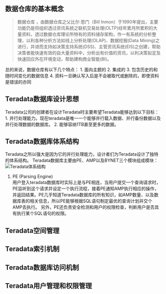 ## 数据仓库的基本概念
> 数据仓库 ，由数据仓库之父比尔·恩门（Bill Inmon）于1990年提出，主要功能仍是将组织透过资讯系统之联机交易处理(OLTP)经年累月所累积的大量资料，透过数据仓库理论所特有的资料储存架构，作一有系统的分析整理，以利各种分析方法如线上分析处理(OLAP)、数据挖掘(Data Mining)之进行，并进而支持如决策支持系统(DSS)、主管资讯系统(EIS)之创建，帮助决策者能快速有效的自大量资料中，分析出有价值的资讯，以利决策拟定及快速回应外在环境变动，帮助建构商业智能(BI)。

总的来说，数据仓库有以下几个特点：
    1. 面向主题的
    2. 集成的
    3. 包含历史的和随时间变化的数据信息
    4. 资料一旦确认写入后是不会被取代或删除的，即使资料是错误的亦同

## Teradata数据库设计思想  
Teradata公司的创建者在设计Teradata时主要希望Teradata能够达到以下目标：
    1. 并行处理能力。现在teradata是唯一一个能够并行载入数据、并行备份数据以及并行处理数据的数据库。
    2. 能够容纳1TB甚至更多的数据。
## Teradata数据库体系结构
Teradata之所以强大是因为它的并行处理能力，设计者们为Teradata设计了独特的体系结构。
Teradata数据库主要由PE、AMP以及BYNET三个模块组成模块：  
![Teradata体系结构](https://f.cloud.github.com/assets/2755931/1339477/10140096-3607-11e3-9af8-9a2e3642c7c8.jpg)

1. PE (Parsing Engine)  
用户登入teradata数据库时实际上是与PE相连，当用户提交一个查询请求时，PE监听到这个请求并设定一个执行流程，接着PE通知AMP执行相应的操作，并返回结果。PE几乎知道Teradata数据库的所有知识，如AMP数量、以及数据库表的相关信息，所以PE能够根据SQL语句制定最优的查询计划并交个AMP去执行。
另外，PE还负责安全检测和用户的权限检查，判断用户是否具有执行某个SQL语句的权限。 

## Teradata空间管理  

## Teradata索引机制  

## Teradata数据库访问机制  

## Teradata用户管理和权限管理













































